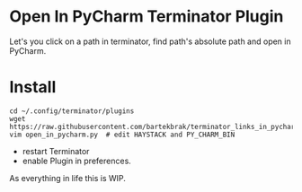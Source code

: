 # Open In PyCharm Terminator Plugin

Let's you click on a path in terminator, find path's absolute path and open in PyCharm.

# Install 

```
cd ~/.config/terminator/plugins
wget https://raw.githubusercontent.com/bartekbrak/terminator_links_in_pycharm/master/open_in_pycharm.py
vim open_in_pycharm.py  # edit HAYSTACK and PY_CHARM_BIN
```

- restart Terminator
- enable Plugin in preferences.

As everything in life this is WIP.
